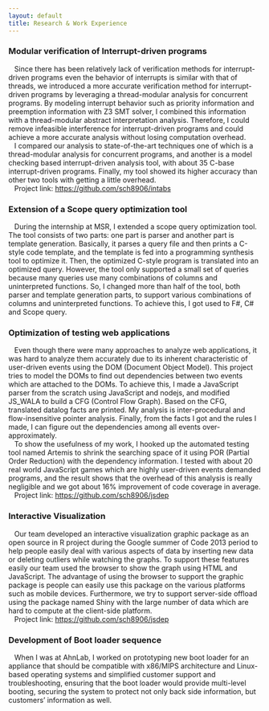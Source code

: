 ```yaml
---
layout: default
title: Research & Work Experience
---
```


<div class="post">

<h3>Modular verification of Interrupt-driven programs</h3>
<p> &nbsp; &nbsp;Since there has been relatively lack of verification 
methods for interrupt-driven programs even the behavior of interrupts is similar with that of threads, we introduced a more accurate verification 
method for interrupt-driven programs by leveraging a thread-modular 
analysis for concurrent programs. By modeling interrupt behavior such 
as priority information and preemption information with Z3 SMT solver, 
I combined this information with a thread-modular abstract interpretation 
analysis. Therefore, I could remove infeasible interference for interrupt-driven programs and could achieve a more accurate analysis without losing 
 computation overhead.<br>
&nbsp;&nbsp;
I compared our analysis to state-of-the-art techniques one of which is a thread-modular analysis for concurrent programs, and another is a model checking based interrupt-driven analysis tool, with about 35 C-base interrupt-driven programs. Finally, my tool showed its higher accuracy than other two tools with getting a little overhead.
<br>
&nbsp;&nbsp; Project link: <a href="https://github.com/sch8906/intabs">https://github.com/sch8906/intabs</a>
</p>

<h3>Extension of a Scope query optimization tool</h3>
<p>&nbsp;&nbsp;
During the internship at MSR, I extended a scope query optimization tool. The tool consists of two parts: one part is parser and another part is template generation. Basically, it parses a query file and then prints a C-style code template, and the template is fed into a programming synthesis tool to optimize it. Then, the optimized C-style program is translated into an optimized query. However, the tool only supported a small set of queries because many queries use many combinations of columns and uninterpreted functions. So, I changed more than half of the tool, both parser and template generation parts, to support various combinations of columns and uninterpreted functions. To achieve this, I got used to F#, C# and Scope query.
</p>

<h3>Optimization of testing web applications</h3>
<p>&nbsp;&nbsp;
Even though there were many approaches to analyze web applications, it was hard to analyze them accurately due to its inherent characteristic of user-driven events using the DOM (Document Object Model). This project tries to model the DOMs to find out dependencies between two events which are attached to the DOMs. To achieve this, I made a JavaScript parser from the scratch using JavaScript and nodejs, and modified JS_WALA to build a CFG (Control Flow Graph). Based on the CFG, translated datalog facts are printed. My analysis is inter-procedural and flow-insensitive pointer analysis. Finally, from the facts I got and the rules I made, I can figure out the dependencies among all events over-approximately.
<br>&nbsp;&nbsp;
To show the usefulness of my work, I hooked up the automated testing tool named Artemis to shrink the searching space of it using POR (Partial Order Reduction) with the dependency information. I tested with about 20 real world JavaScript games which are highly user-driven events demanded programs, and the result shows that the overhead of this analysis is really negligible and we got about 16% improvement of code coverage in average.
<br>&nbsp;&nbsp;
Project link: <a href="https://github.com/sch8906/jsdep">https://github.com/sch8906/jsdep</a>
</p>

<h3>Interactive Visualization</h3>
<p>&nbsp;&nbsp;
Our team developed an interactive visualization graphic package as an open source in R project during the Google summer of Code 2013 period to help people easily deal with various aspects of data by inserting new data or deleting outliers while watching the graphs. To support these features easily our team used the browser to show the graph using HTML and JavaScript. The advantage of using the browser to support the graphic package is people can easily use this package on the various platforms such as mobile devices. Furthermore, we try to support server-side offload using the package named Shiny with the large number of data which are hard to compute at the client-side platform. 
<br>&nbsp;&nbsp;
Project link: <a href="https://righthelp.github.io/tutorial/overview">https://github.com/sch8906/jsdep</a>

<h3>Development of Boot loader sequence</h3>
<p>&nbsp;&nbsp;
When I was at AhnLab, I worked on prototyping new boot loader for an appliance that should be compatible with x86/MIPS architecture and Linux-based operating systems and simplified customer support and troubleshooting, ensuring that the boot loader would provide multi-level booting, securing the system to protect not only back side information, but customers’ information as well.
</p>

